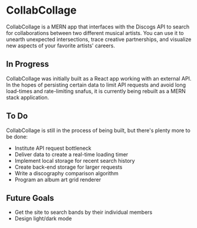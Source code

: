 # CollabCollage
CollabCollage is a MERN app that interfaces with the Discogs API to search for collaborations between two different musical artists. You can use it to unearth unexpected intersections, trace creative partnerships, and visualize new aspects of your favorite artists' careers.

## In Progress
CollabCollage was initially built as a React app working with an external API. In the hopes of persisting certain data to limit API requests and avoid long load-times and rate-limiting snafus, it is currently being rebuilt as a MERN stack application.

## To Do
CollabCollage is still in the process of being built, but there's plenty more to be done:
* Institute API request bottleneck
* Deliver data to create a real-time loading timer
* Implement local storage for recent search history
* Create back-end storage for larger requests
* Write a discography comparison algorithm
* Program an album art grid renderer

## Future Goals
* Get the site to search bands by their individual members
* Design light/dark mode
